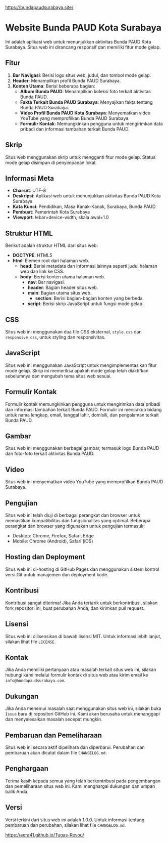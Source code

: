https://bundapaudsurabaya.site/

# Website Bunda PAUD Kota Surabaya

Ini adalah aplikasi web untuk menunjukkan aktivitas Bunda PAUD Kota Surabaya. Situs web ini dirancang responsif dan memiliki fitur mode gelap.

## Fitur

1. **Bar Navigasi**: Berisi logo situs web, judul, dan tombol mode gelap.
2. **Header**: Menampilkan profil Bunda PAUD Surabaya.
3. **Konten Utama**: Berisi beberapa bagian:
    - **Album Bunda PAUD**: Menampilkan koleksi foto terkait aktivitas Bunda PAUD.
    - **Fakta Terkait Bunda PAUD Surabaya**: Menyajikan fakta tentang Bunda PAUD Surabaya.
    - **Video Profil Bunda PAUD Kota Surabaya**: Menyematkan video YouTube yang memprofilkan Bunda PAUD Surabaya.
    - **Formulir Kontak**: Memungkinkan pengguna untuk mengirimkan data pribadi dan informasi tambahan terkait Bunda PAUD.

## Skrip

Situs web menggunakan skrip untuk mengganti fitur mode gelap. Status mode gelap disimpan di penyimpanan lokal.

## Informasi Meta

- **Charset**: UTF-8
- **Deskripsi**: Aplikasi web untuk menunjukkan aktivitas Bunda PAUD Kota Surabaya
- **Kata Kunci**: Pendidikan, Masa Kanak-Kanak, Surabaya, Bunda PAUD
- **Pembuat**: Pemerintah Kota Surabaya
- **Viewport**: lebar=device-width, skala awal=1.0

## Struktur HTML

Berikut adalah struktur HTML dari situs web:

- **DOCTYPE**: HTML5
- **html**: Elemen root dari halaman web.
  - **head**: Berisi metadata dan informasi lainnya seperti judul halaman web dan link ke CSS.
  - **body**: Berisi konten utama halaman web.
    - **nav**: Bar navigasi.
    - **header**: Bagian header situs web.
    - **main**: Bagian utama situs web.
      - **section**: Berisi bagian-bagian konten yang berbeda.
    - **script**: Berisi skrip JavaScript untuk fungsi mode gelap.

## CSS

Situs web ini menggunakan dua file CSS eksternal, `style.css` dan `responsive.css`, untuk styling dan responsivitas.

## JavaScript

Situs web ini menggunakan JavaScript untuk mengimplementasikan fitur mode gelap. Skrip ini memeriksa apakah mode gelap telah diaktifkan sebelumnya dan mengubah tema situs web sesuai.

## Formulir Kontak

Formulir kontak memungkinkan pengguna untuk mengirimkan data pribadi dan informasi tambahan terkait Bunda PAUD. Formulir ini mencakup bidang untuk nama lengkap, email, tanggal lahir, domisili, dan pengalaman terkait Bunda PAUD.

## Gambar

Situs web ini menggunakan berbagai gambar, termasuk logo Bunda PAUD dan foto-foto terkait aktivitas Bunda PAUD.

## Video

Situs web ini menyematkan video YouTube yang memprofilkan Bunda PAUD Surabaya.

## Pengujian

Situs web ini telah diuji di berbagai perangkat dan browser untuk memastikan kompatibilitas dan fungsionalitas yang optimal. Beberapa perangkat dan browser yang digunakan untuk pengujian termasuk:

- Desktop: Chrome, Firefox, Safari, Edge
- Mobile: Chrome (Android), Safari (iOS)

## Hosting dan Deployment

Situs web ini di-hosting di GitHub Pages dan menggunakan sistem kontrol versi Git untuk manajemen dan deployment kode.

## Kontribusi

Kontribusi sangat diterima! Jika Anda tertarik untuk berkontribusi, silakan fork repositori ini, buat perubahan Anda, dan kirimkan pull request.

## Lisensi

Situs web ini dilisensikan di bawah lisensi MIT. Untuk informasi lebih lanjut, silakan lihat file `LICENSE`.

## Kontak

Jika Anda memiliki pertanyaan atau masalah terkait situs web ini, silakan hubungi kami melalui formulir kontak di situs web atau kirim email ke `info@bundapaudsurabaya.com`.

## Dukungan

Jika Anda menemui masalah saat menggunakan situs web ini, silakan buka `Issue` baru di repositori GitHub ini. Kami akan berusaha untuk menanggapi dan menyelesaikan masalah secepat mungkin.

## Pembaruan dan Pemeliharaan

Situs web ini secara aktif dipelihara dan diperbarui. Perubahan dan pembaruan akan dicatat dalam file `CHANGELOG.md`.

## Penghargaan

Terima kasih kepada semua yang telah berkontribusi pada pengembangan dan pemeliharaan situs web ini. Kami menghargai dukungan dan umpan balik Anda.

## Versi

Versi terkini dari situs web ini adalah 1.0.0. Untuk informasi tentang pembaruan dan perubahan, silakan lihat file `CHANGELOG.md`.

https://aera41.github.io/Tugas-Revou/
